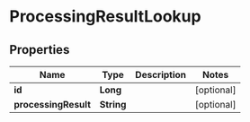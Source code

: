 # ProcessingResultLookup

## Properties
Name | Type | Description | Notes
------------ | ------------- | ------------- | -------------
**id** | **Long** |  |  [optional]
**processingResult** | **String** |  |  [optional]
